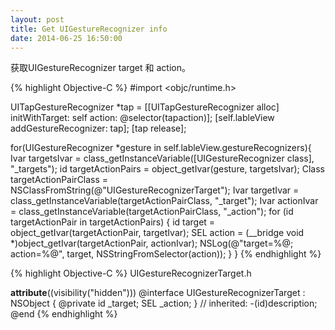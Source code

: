 ```yaml
---
layout: post
title: Get UIGestureRecognizer info
date: 2014-06-25 16:50:00
---
```


获取UIGestureRecognizer target 和 action。

{% highlight Objective-C %}
#import <objc/runtime.h>

UITapGestureRecognizer *tap = [[UITapGestureRecognizer alloc] initWithTarget: self action: @selector(tapaction)];
[self.lableView addGestureRecognizer: tap];
[tap release];

for(UIGestureRecognizer *gesture in self.lableView.gestureRecognizers){
		Ivar targetsIvar = class_getInstanceVariable([UIGestureRecognizer class], "_targets");
        id targetActionPairs = object_getIvar(gesture, targetsIvar);
        Class targetActionPairClass = NSClassFromString(@"UIGestureRecognizerTarget");
        Ivar targetIvar = class_getInstanceVariable(targetActionPairClass, "_target");
        Ivar actionIvar = class_getInstanceVariable(targetActionPairClass, "_action");
        for (id targetActionPair in targetActionPairs)
        {
            id target = object_getIvar(targetActionPair, targetIvar);
            SEL action = (__bridge void *)object_getIvar(targetActionPair, actionIvar);
            NSLog(@"target=%@; action=%@", target, NSStringFromSelector(action));
        }
}
{% endhighlight %}

{% highlight Objective-C %}
UIGestureRecognizerTarget.h

__attribute__((visibility("hidden")))
@interface UIGestureRecognizerTarget : NSObject {
@private
	id _target;
	SEL _action;
}
// inherited: -(id)description;
@end
{% endhighlight %}

